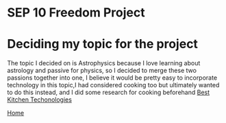 #  SEP 10 Freedom Project

# Deciding my topic for the project
The topic I decided on is Astrophysics because I love learning about astrology and passive for physics, so I decided to merge these two passions together into one, I believe it would be pretty easy to incorporate technology in this topic,I had considered cooking too but ultimately wanted to do this instead, and I did some research for cooking beforehand [Best Kitchen Techonologies](https://www.pcmag.com/picks/the-best-smart-kitchen-appliances)

[Home](../README.md)
